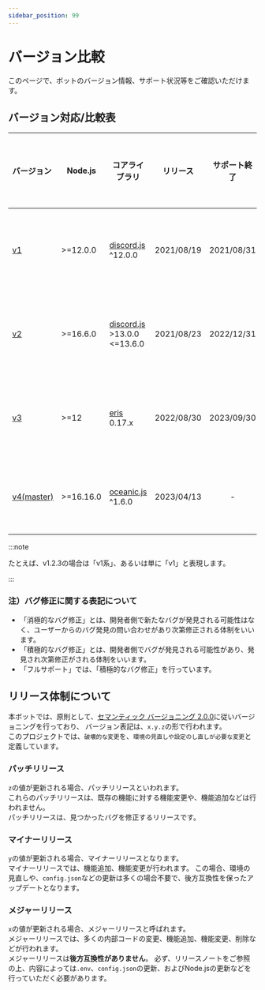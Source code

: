 ```yaml
---
sidebar_position: 99
---
```

# バージョン比較
このページで、ボットのバージョン情報、サポート状況等をご確認いただけます。

<style>{`
.alert.alert--warning.margin-bottom--md {
  display: none;
}
`}</style>

## バージョン対応/比較表

<div class="no-wrap-table">

|バージョン                                                                        |Node.js  |コアライブラリ                                        |リリース  |サポート終了|サポート範囲                      |サポート状況                |
|:--------------------------------------------------------------------------------|---------|------------------------------------------------------|:--------:|:---------:|:-------------------------------:|:---------------------------|
|[v1](https://github.com/mtripg6666tdr/Discord-SimpleMusicBot/tree/v1)            |>=12.0.0 |[discord.js](https://discord.js.org/) ^12.0.0         |2021/08/19|2021/08/31 |-                                |:x:サポート終了             |
|[v2](https://github.com/mtripg6666tdr/Discord-SimpleMusicBot/tree/v2)            |>=16.6.0 |[discord.js](https://discord.js.org/) >13.0.0 <=13.6.0|2021/08/23|2022/12/31 |-                                |:x:サポート終了             |
|[v3](https://github.com/mtripg6666tdr/Discord-SimpleMusicBot/tree/v3)            |>=12     |[eris](https://abal.moe/Eris/) 0.17.x                 |2022/08/30|2023/09/30 |-                                |:x:サポート終了             |
|[v4(master)](https://github.com/mtripg6666tdr/Discord-SimpleMusicBot/tree/master)|>=16.16.0|[oceanic.js](https://oceanic.ws/) ^1.6.0              |2023/04/13|-          |フルサポート                      |:white_check_mark:サポート中|

</div>

:::note

たとえば、v1.2.3の場合は「v1系」、あるいは単に「v1」と表現します。

:::

### 注）バグ修正に関する表記について
* 「消極的なバグ修正」とは、開発者側で新たなバグが発見される可能性はなく、ユーザーからのバグ発見の問い合わせがあり次第修正される体制をいいます。
* 「積極的なバグ修正」とは、開発者側でバグが発見される可能性があり、発見され次第修正がされる体制をいいます。
* 「フルサポート」では、「積極的なバグ修正」を行っています。

## リリース体制について
本ボットでは、原則として、[セマンティック バージョニング 2.0.0](https://semver.org/lang/ja/)に従いバージョニングを行っており、
バージョン表記は、`x.y.z`の形で行われます。  
このプロジェクトでは、`破壊的な変更`を、`環境の見直しや設定のし直しが必要な変更`と定義しています。

### パッチリリース
`z`の値が更新される場合、パッチリリースといわれます。  
これらのパッチリリースは、既存の機能に対する機能変更や、機能追加などは行われません。  
パッチリリースは、見つかったバグを修正するリリースです。

### マイナーリリース
`y`の値が更新される場合、マイナーリリースとなります。  
マイナーリリースでは、機能追加、機能変更が行われます。
この場合、環境の見直しや、`config.json`などの更新は多くの場合不要で、後方互換性を保ったアップデートとなります。

### メジャーリリース
`x`の値が更新される場合、メジャーリリースと呼ばれます。  
メジャーリリースでは、多くの内部コードの変更、機能追加、機能変更、削除などが行われます。  
メジャーリリースは**後方互換性がありません**。
必ず、リリースノートをご参照の上、内容によっては`.env`、`config.json`の更新、およびNode.jsの更新などを行っていただく必要があります。


